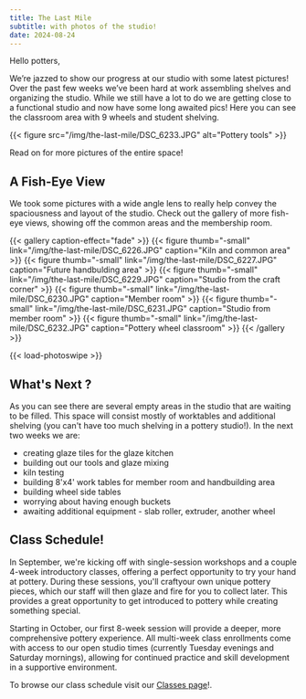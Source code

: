 ```yaml
---
title: The Last Mile
subtitle: with photos of the studio!
date: 2024-08-24
---
```


Hello potters,

We’re jazzed to show our progress at our studio with some latest pictures! Over the past few weeks we’ve been hard at work assembling shelves and organizing the studio. While we still have a lot to do we are getting close to a functional studio and now have some long awaited pics!  Here you can see the classroom area with 9 wheels and student shelving.

{{< figure src="/img/the-last-mile/DSC_6233.JPG" alt="Pottery tools" >}}

Read on for more pictures of the entire space!

<!--more-->

## A Fish-Eye View

We took some pictures with a wide angle lens to really help convey the spaciousness and layout of the studio.
Check out the gallery of more fish-eye views, showing off the common areas and the membership room.

{{< gallery caption-effect="fade" >}}
  {{< figure thumb="-small" link="/img/the-last-mile/DSC_6226.JPG" caption="Kiln and common area" >}}
  {{< figure thumb="-small" link="/img/the-last-mile/DSC_6227.JPG" caption="Future handbulding area" >}}
  {{< figure thumb="-small" link="/img/the-last-mile/DSC_6229.JPG" caption="Studio from the craft corner" >}}
  {{< figure thumb="-small" link="/img/the-last-mile/DSC_6230.JPG" caption="Member room" >}}
  {{< figure thumb="-small" link="/img/the-last-mile/DSC_6231.JPG" caption="Studio from member room" >}}
  {{< figure thumb="-small" link="/img/the-last-mile/DSC_6232.JPG" caption="Pottery wheel classroom" >}}
{{< /gallery >}}

{{< load-photoswipe >}}

## What's Next ?

As you can see there are several empty areas in the studio that are waiting to be filled. This space will consist mostly of worktables and additional shelving (you can't have too much shelving in a pottery studio!). In the next two weeks we are:

- creating glaze tiles for the glaze kitchen
- building out our tools and glaze mixing
- kiln testing
- building 8'x4' work tables for member room and handbuilding area
- building wheel side tables
- worrying about having enough buckets
- awaiting additional equipment - slab roller, extruder, another wheel

## Class Schedule!

In September, we're kicking off with single-session workshops and a couple 4-week introductory classes, offering a perfect opportunity to try your hand at pottery. During these sessions, you'll craftyour own unique pottery pieces, which our staff will then glaze and fire for you to collect later. This provides a great opportunity to get introduced to pottery while creating something special.

Starting in October, our first 8-week session will provide a deeper, more comprehensive pottery experience. All multi-week class enrollments come with access to our open studio times (currently Tuesday evenings and Saturday mornings), allowing for continued practice and skill development in a supportive environment.

To browse our class schedule visit our [Classes page](/page/classes)!.




